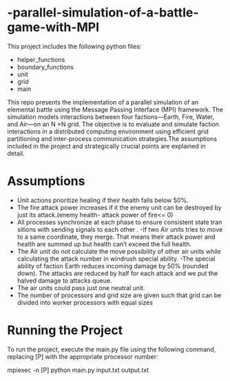 # -parallel-simulation-of-a-battle-game-with-MPI



This project includes the following python files:
- helper_functions
- boundary_functions
- unit
- grid
- main

 This repo presents the implementation of a parallel simulation of an elemental battle using the Message Passing Interface (MPI) framework. The
 simulation models interactions between four factions—Earth, Fire, Water,
 and Air—on an N ×N grid. The objective is to evaluate and simulate faction interactions in a distributed computing environment using efficient grid
 partitioning and inter-process communication strategies.The assumptions included in the project and strategically crucial points are explained in detail.

# Assumptions
 - Unit actions prioritize healing if their health falls below 50%.
- The fire attack power increases if it the enemy unit can be destroyed
 by just its attack.(enemy health- attack power of fire<= 0)
 - All processes synchronize at each phase to ensure consistent state tran
sitions with sending signals to each other .
 -If two Air units tries to move to a same coordinate, they merge. That
 means their attack power and health are summed up but health can’t
 exceed the full health.
 - The Air unit do not calculate the move possibility of other air units
 while calculating the attack number in windrush special ability.
-The special ability of faction Earth reduces incoming damage by 50%
 (rounded down). The attacks are reduced by half for each attack and
 we put the halved damage to attacks queue.
 - The air units could pass just one neutral unit.
 - The number of processors and grid size are given such that grid can be
 divided into worker processors with equal sizes

# Running the Project
To run the project, execute the main.py file using the following command, replacing [P] with the appropriate processor number:

mpiexec -n [P] python main.py input.txt output.txt
